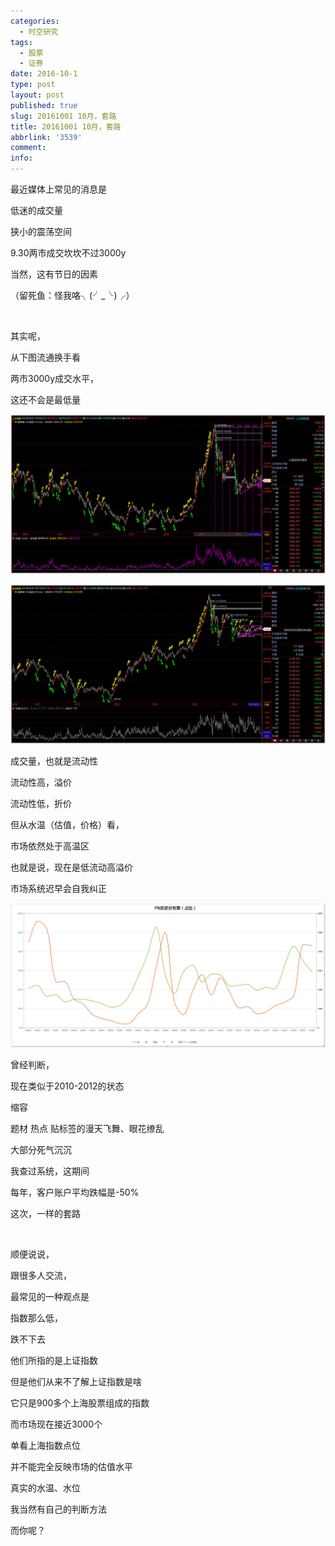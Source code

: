 ```yaml
---
categories:
  - 时空研究
tags:
  - 股票
  - 证券
date: 2016-10-1
type: post
layout: post
published: true
slug: 20161001 10月，套路
title: 20161001 10月，套路
abbrlink: '3539'
comment:
info:
---
```

最近媒体上常见的消息是

低迷的成交量

狭小的震荡空间

9.30两市成交坎坎不过3000y

当然，这有节日的因素​​

（留死鱼：怪我咯╮(╯_╰)╭）

​

其实呢，

​从下图流通换手看

​两市3000y成交水平，

这还不会是最低量​

![20161001-0](/images/20161001-0.jpeg)

![20161001-1](/images/20161001-1.jpeg)

成交量，也就是流动性

流动性高，溢价

流动性低，折价​

但从水温（估值，价格）看，

市场依然处于高温区

也就是说，现在是低流动高溢价

市场系统迟早会自我纠正​

![20161001-2](/images/20161001-2.jpeg)

曾经判断，

现在类似于2010-2012的状态

缩容

​题材 热点 贴标签的漫天飞舞、眼花缭乱

​大部分死气沉沉

​我查过系统，这期间

每年，客户账户平均跌幅是-50%

这次，一样的套路

​

顺便说说，

跟很多人交流，

最常见的一种观点是

指数那么低，

跌不下去

他们所指的是上证指数​

​但是他们从来不了解上证指数是啥

它只是900多个上海股票组成的指数

而市场现在接近3000个

单看上海指数点位

并不能完全反映市场的估值​水平

真实的水温、水位​

​我当然有自己的判断方法

而你呢？​